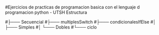 #Ejercicios de practicas de programacion basica con el lenguaje d programacion python - UTSH
Estructura

#├─── Secuencial
#├─── multiplesSwitch
#├─── condicionalesIfElse
#│   ├─── Simples
#│   └─── Dobles
#└─── ciclo

